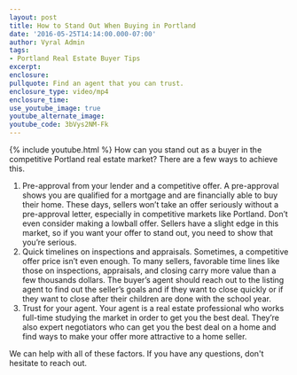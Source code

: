 ```yaml
---
layout: post
title: How to Stand Out When Buying in Portland
date: '2016-05-25T14:14:00.000-07:00'
author: Vyral Admin
tags:
- Portland Real Estate Buyer Tips
excerpt:
enclosure:
pullquote: Find an agent that you can trust.
enclosure_type: video/mp4
enclosure_time:
use_youtube_image: true
youtube_alternate_image:
youtube_code: 3bVys2NM-Fk
---
```

{% include youtube.html %}
How can you stand out as a buyer in the competitive Portland real estate market? There are a few ways to achieve this.

1. Pre-approval from your lender and a competitive offer. A pre-approval shows you are qualified for a mortgage and are financially able to buy their home. These days, sellers won’t take an offer seriously without a pre-approval letter, especially in competitive markets like Portland. Don’t even consider making a lowball offer. Sellers have a slight edge in this market, so if you want your offer to stand out, you need to show that you’re serious.
2. Quick timelines on inspections and appraisals. Sometimes, a competitive offer price isn’t even enough. To many sellers, favorable time lines like those on inspections, appraisals, and closing carry more value than a few thousands dollars. The buyer’s agent should reach out to the listing agent to find out the seller’s goals and if they want to close quickly or if they want to close after their children are done with the school year.
3. Trust for your agent. Your agent is a real estate professional who works full-time studying the market in order to get you the best deal. They’re also expert negotiators who can get you the best deal on a home and find ways to make your offer more attractive to a home seller. 

We can help with all of these factors. If you have any questions, don't hesitate to reach out.
